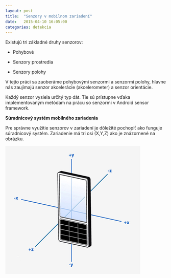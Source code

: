 ```yaml
---
layout: post
title:  "Senzory v mobilnom zariadení"
date:   2015-04-10 16:05:00
categories: detekcia
---
```


Existujú tri základné druhy senzorov:

* Pohybové

* Senzory prostredia

* Senzory polohy

V tejto práci sa zaoberáme pohybovými senzormi a senzormi polohy, hlavne nás zaujímajú
senzor akcelerácie (akcelerometer) a senzor orientácie.

Každý senzor vysiela určitý typ dát. Tie sú prístupne vďaka implementovaným metódam
na prácu so senzormi v Android sensor framework.

**Súradnicový systém mobilného zariadenia**

Pre správne využitie senzorov v zariadení je dôležité pochopiť ako funguje súradnicový
systém. Zariadenie má tri osi (X,Y,Z) ako je znázornené na obrázku.

<img src="/images/xyz.jpg" class="img-my" alt="Súradnicový systém">

